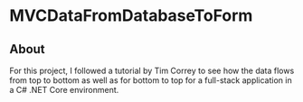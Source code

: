 # MVCDataFromDatabaseToForm

## About

For this project, I followed a tutorial by Tim Correy to see how the data flows from top to bottom as well as for bottom to top for a full-stack application in a C# .NET Core environment.